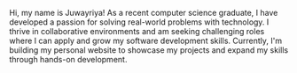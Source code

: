 Hi, my name is Juwayriya! As a recent computer science graduate, I have developed a passion for solving real-world problems with technology. 
I thrive in collaborative environments and am seeking challenging roles where I can apply and grow my software development skills. 
Currently, I'm building my personal website to showcase my projects and expand my skills through hands-on development.
